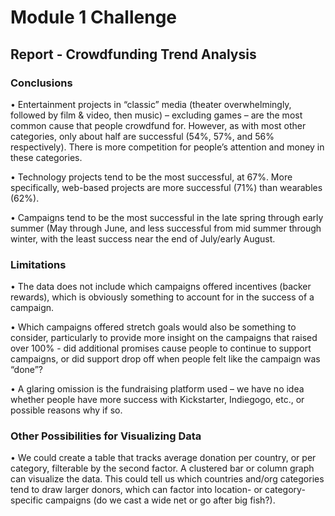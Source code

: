 # Module 1 Challenge
## Report - Crowdfunding Trend Analysis
### Conclusions

  •	Entertainment projects in “classic” media (theater overwhelmingly, followed by film & video, then music) – excluding games – are the most common cause that people crowdfund for. However, as with most other categories, only about half are successful (54%, 57%, and 56% respectively). There is more competition for people’s attention and money in these categories.

  •	Technology projects tend to be the most successful, at 67%. More specifically, web-based projects are more successful (71%) than wearables (62%).

  •	Campaigns tend to be the most successful in the late spring through early summer (May through June, and less successful from mid summer through winter, with the least success near the end of July/early August.

### Limitations

  •	The data does not include which campaigns offered incentives (backer rewards), which is obviously something to account for in the success of a campaign.

  •	Which campaigns offered stretch goals would also be something to consider, particularly to provide more insight on the campaigns that raised over 100% - did additional promises cause people to continue to support campaigns, or did support drop off when people felt like the campaign was “done”?

  •	A glaring omission is the fundraising platform used – we have no idea whether people have more success with Kickstarter, Indiegogo, etc., or possible reasons why if so.

### Other Possibilities for Visualizing Data

  •	We could create a table that tracks average donation per country, or per category, filterable by the second factor. A clustered bar or column graph can visualize the data. This could tell us which countries and/org categories tend to draw larger donors, which can factor into location- or category- specific campaigns (do we cast a wide net or go after big fish?).
